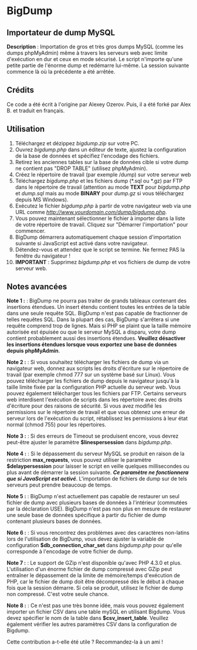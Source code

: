 # BigDump

## Importateur de dump MySQL

**Description** : Importation de gros et très gros dumps MySQL (comme les dumps phpMyAdmin) même à travers les serveurs web avec limite d'exécution en dur et ceux en mode sécurisé. Le script n'importe qu'une petite partie de l'énorme dump et redémarre lui-même. La session suivante commence là où la précédente a été arrêtée.

## Crédits

Ce code a été écrit à l'origine par Alexey Ozerov.
Puis, il a été forké par Alex B. et traduit en français.

## Utilisation

1. Téléchargez et dézippez _bigdump.zip_ sur votre PC.
2. Ouvrez _bigdump.php_ dans un éditeur de texte, ajustez la configuration de la base de données et spécifiez l'encodage des fichiers.
3. Retirez les anciennes tables sur la base de données cible si votre dump ne contient pas "DROP TABLE" (utilisez phpMyAdmin).
4. Créez le répertoire de travail (par exemple /dump) sur votre serveur web
5. Téléchargez _bigdump.php_ et les fichiers dump (*.sql ou *.gz) par FTP dans le répertoire de travail (attention au mode **TEXT** pour _bigdump.php_ et _dump.sql_ mais au mode **BINARY** pour _dump.gz_ si vous téléchargez depuis MS Windows).
6. Exécutez le fichier _bigdump.php_ à partir de votre navigateur web via une URL comme _http://www.yourdomain.com/dump/bigdump.php_.
7. Vous pouvez maintenant sélectionner le fichier à importer dans la liste de votre répertoire de travail. Cliquez sur "Démarrer l'importation" pour commencer.
8. BigDump démarrera automatiquement chaque session d'importation suivante si JavaScript est activé dans votre navigateur.
9. Détendez-vous et attendez que le script se termine. Ne fermez PAS la fenêtre du navigateur !
10. **IMPORTANT** : Supprimez _bigdump.php_ et vos fichiers de dump de votre serveur web.

## Notes avancées

**Note 1 :** : BigDump ne pourra pas traiter de grands tableaux contenant des insertions étendues. Un insert étendu contient toutes les entrées de la table dans une seule requête SQL. BigDump n'est pas capable de fractionner de telles requêtes SQL. Dans la plupart des cas, BigDump s'arrêtera si une requête comprend trop de lignes. Mais si PHP se plaint que la taille mémoire autorisée est épuisée ou que le serveur MySQL a disparu, votre dump contient probablement aussi des insertions étendues. **Veuillez désactiver les insertions étendues lorsque vous exportez une base de données depuis phpMyAdmin**.

**Note 2 :** : Si vous souhaitez télécharger les fichiers de dump via un navigateur web, donnez aux scripts les droits d'écriture sur le répertoire de travail (par exemple chmod 777 sur un système basé sur Linux). Vous pouvez télécharger les fichiers de dump depuis le navigateur jusqu'à la taille limite fixée par la configuration PHP actuelle du serveur web. Vous pouvez également télécharger tous les fichiers par FTP. Certains serveurs web interdisent l'exécution de scripts dans les répertoire avec des droits d'écriture pour des raisons de sécurité. Si vous avez modifié les permissions sur le répertoire de travail et que vous obtenez une erreur de serveur lors de l'exécution du script, rétablissez les permissions à leur état normal (chmod 755) pour les répertoires.

**Note 3 :** : Si des erreurs de Timeout se produisent encore, vous devrez peut-être ajuster le paramètre **$linespersession** dans _bigdump.php_.

**Note 4 :** : Si le dépassement du serveur MySQL se produit en raison de la restriction **max_requests**, vous pouvez utiliser le paramètre **$delaypersession** pour laisser le script en veille quelques millisecondes ou plus avant de démarrer la session suivante. **_Ce paramètre ne fonctionnera que si JavaScript est activé_**. L'importation de fichiers de dump sur de tels serveurs peut prendre beaucoup de temps.

**Note 5 :** : BigDump n'est actuellement pas capable de restaurer un seul fichier de dump avec plusieurs bases de données à l'intérieur (commutées par la déclaration USE). BigDump n'est pas non plus en mesure de restaurer une seule base de données spécifique à partir du fichier de dump contenant plusieurs bases de données.

**Note 6 :** : Si vous rencontrez des problèmes avec des caractères non-latins lors de l'utilisation de BigDump, vous devez ajuster la variable de configuration **$db_connection_char_set** dans _bigdump.php_ pour qu'elle corresponde à l'encodage de votre fichier de dump.

**Note 7 :** : Le support de GZip n'est disponible qu'avec PHP 4.3.0 et plus. L'utilisation d'un énorme fichier de dump compressé avec GZip peut entraîner le dépassement de la limite de mémoire/temps d'exécution de PHP, car le fichier de dump doit être décompressé dès le début à chaque fois que la session démarre. Si cela se produit, utilisez le fichier de dump non compressé. C'est votre seule chance.

**Note 8 :** : Ce n'est pas une très bonne idée, mais vous pouvez également importer un fichier CSV dans une table mySQL en utilisant Bigdump. Vous devez spécifier le nom de la table dans **$csv_insert_table**. Veuillez également vérifier les autres paramètres CSV dans la configuration de Bigdump.

Cette contribution a-t-elle été utile ? Recommandez-la à un ami !
